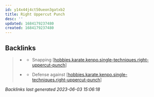 ```yaml
---
id: y14x44j4ct50ueon3gatxb2
title: Right Uppercut Punch
desc: ''
updated: 1684179237480
created: 1684179237480
---
```


## Backlinks

> - [](..\techniques\hobbies.karate.kenpo.techniques.five-swords.md)
>   - Snapping [[hobbies.karate.kenpo.single-techniques.right-uppercut-punch]]
>    
> - [](..\techniques\hobbies.karate.kenpo.techniques.raining-claw.md)
>   - Defense against [[hobbies.karate.kenpo.single-techniques.right-uppercut-punch]]

_Backlinks last generated 2023-06-03 15:06:18_

[//begin]: # "Autogenerated link references for markdown compatibility"
[hobbies.karate.kenpo.single-techniques.right-uppercut-punch]: hobbies.karate.kenpo.single-techniques.right-uppercut-punch "Right Uppercut Punch"
[//end]: # "Autogenerated link references"